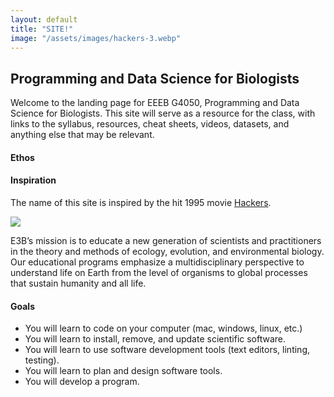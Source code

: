 ```yaml
---
layout: default
title: "SITE!"
image: "/assets/images/hackers-3.webp"
---
```



## Programming and Data Science for Biologists

Welcome to the landing page for EEEB G4050, Programming and Data Science for 
Biologists. This site will serve as a resource for the class, with links
to the syllabus, resources, cheat sheets, videos, datasets, and anything else
that may be relevant.


#### Ethos



#### Inspiration
The name of this site is inspired by the hit 1995 movie [Hackers](https://en.wikipedia.org/wiki/Hackers_(film)). 

<div class="mt-4 mb-4 text-center">
	<img src="{{ site.url }}{{ site.baseurl }}/assets/images/hack-the-planet.gif">
</div>

E3B’s mission is to educate a new generation of scientists and practitioners in the theory and methods of ecology, evolution, and environmental biology. Our educational programs emphasize a multidisciplinary perspective to understand life on Earth from the level of organisms to global processes that sustain humanity and all life.



#### Goals
- You will learn to code on your computer (mac, windows, linux, etc.)
- You will learn to install, remove, and update scientific software.
- You will learn to use software development tools (text editors, linting, testing).
- You will learn to plan and design software tools.
- You will develop a program.

